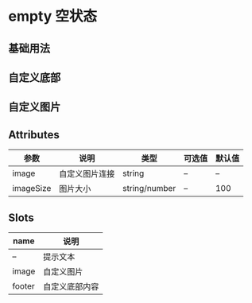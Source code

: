 # empty 空状态

## 基础用法

<vue-example file="empty/base" />

## 自定义底部

<vue-example file="empty/footer" />

## 自定义图片

<vue-example file="empty/image" />

## Attributes

| 参数      | 说明           | 类型          | 可选值 | 默认值 |
| --------- | -------------- | ------------- | ------ | ------ |
| image     | 自定义图片连接 | string        | –      | –      |
| imageSize | 图片大小       | string/number | –      | 100    |

## Slots

| name   | 说明           |
| ------ | -------------- |
| –      | 提示文本       |
| image  | 自定义图片     |
| footer | 自定义底部内容 |

